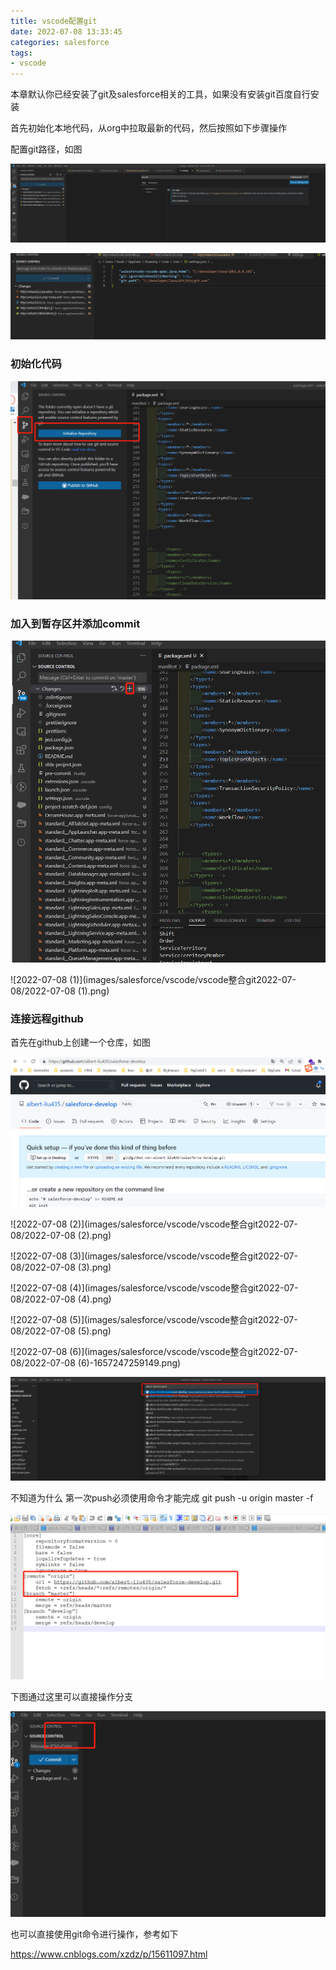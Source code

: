 ```yaml
---
title: vscode配置git
date: 2022-07-08 13:33:45
categories: salesforce
tags:
- vscode
---
```


本章默认你已经安装了git及salesforce相关的工具，如果没有安装git百度自行安装

首先初始化本地代码，从org中拉取最新的代码，然后按照如下步骤操作

配置git路径，如图

![image-20220711155817738](images/salesforce/vscode/vscode整合git2022-07-08/image-20220711155817738.png)

![image-20220711155838221](images/salesforce/vscode/vscode整合git2022-07-08/image-20220711155838221.png)

### 初始化代码

![image-20220708101249205](images/salesforce/vscode/vscode整合git2022-07-08/image-20220708101249205.png)

### 加入到暂存区并添加commit

![image-20220708101453844](images/salesforce/vscode/vscode整合git2022-07-08/image-20220708101453844.png)

![2022-07-08 (1)](images/salesforce/vscode/vscode整合git2022-07-08/2022-07-08 (1).png)

### 连接远程github

首先在github上创建一个仓库，如图

![image-20220708103018936](images/salesforce/vscode/vscode整合git2022-07-08/image-20220708103018936.png)

![2022-07-08 (2)](images/salesforce/vscode/vscode整合git2022-07-08/2022-07-08 (2).png)

![2022-07-08 (3)](images/salesforce/vscode/vscode整合git2022-07-08/2022-07-08 (3).png)

![2022-07-08 (4)](images/salesforce/vscode/vscode整合git2022-07-08/2022-07-08 (4).png)

![2022-07-08 (5)](images/salesforce/vscode/vscode整合git2022-07-08/2022-07-08 (5).png)

![2022-07-08 (6)](images/salesforce/vscode/vscode整合git2022-07-08/2022-07-08 (6)-1657247259149.png)

![image-20220708103119285](images/salesforce/vscode/vscode整合git2022-07-08/image-20220708103119285.png)

不知道为什么 第一次push必须使用命令才能完成
git push -u origin master -f 

![image-20220708120008984](images/salesforce/vscode/vscode整合git2022-07-08/image-20220708120008984.png)

下图通过这里可以直接操作分支

![image-20220708120014261](images/salesforce/vscode/vscode整合git2022-07-08/image-20220708120014261.png)

也可以直接使用git命令进行操作，参考如下

https://www.cnblogs.com/xzdz/p/15611097.html